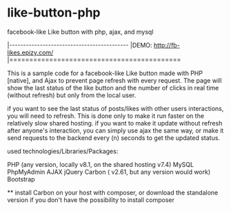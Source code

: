 # like-button-php
facebook-like Like button with php, ajax, and mysql

|-------------------------------------------
|DEMO: http://fb-likes.epizy.com/
|===========================================


This is a sample code for a facebook-like Like button made with PHP [native], and Ajax to prevent page refresh with every request.
The page will show the last status of the like button and the number of clicks in real time (without refresh) but only from the local user.

if you want to see the last status of posts/likes with other users interactions, you will need to refresh. 
This is done only to make it run faster on the relatively slow shared hosting.
if you want to make it update without refresh after anyone's interaction, you can simply use ajax the same way, or make it send requests to the backend every (n) seconds to get the updated status.

used technologies/Libraries/Packages:

PHP (any version, locally v8.1, on the shared hosting v7.4) 
MySQL 
PhpMyAdmin
AJAX
jQuery
Carbon ( v2.61, but any version would work)
Bootstrap

** install Carbon on your host with composer, or download the standalone version if you don't have the possibility to install composer
